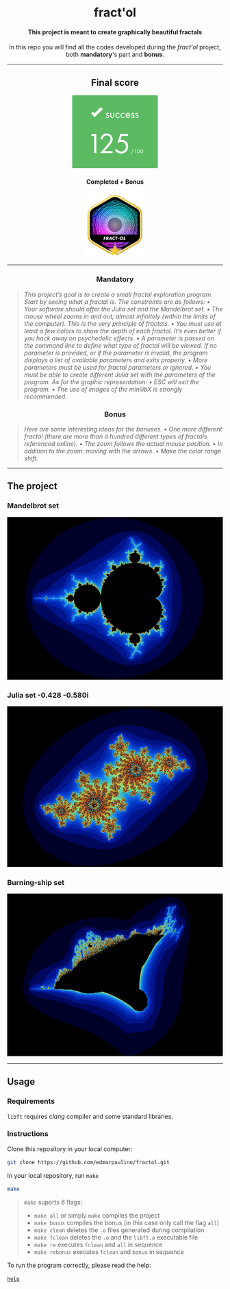 <h1 align=center>
	<b>fract'ol</b>
</h1>

<h4 align=center>
	This project is meant to create graphically beautiful fractals
</h4>

<p align=center>
	In this repo you will find all the codes developed during the <i>fract'ol</i> project, both <b>mandatory</b>'s part and <b>bonus</b>.
</p>

---

<div align=center>
<h2>
	Final score
</h2>
<img src=https://github.com/edmarpaulino/42projects_pics/blob/master/score_125.png alt=edpaulin's 42Project Score/>
<h4>Completed + Bonus</h4>
<img src=https://github.com/edmarpaulino/42projects_pics/blob/master/fractolm.png alt=edpaulin's 42Project Badge/>
</div>

---

<h3 align=center>
Mandatory
</h3>

> <i>This project’s goal is to create a small fractal exploration program. Start by seeing what a fractal is.
The constraints are as follows:
• Your software should offer the Julia set and the Mandelbrot set.
• The mouse wheel zooms in and out, almost infinitely (within the limits of the
computer). This is the very principle of fractals.
• You must use at least a few colors to show the depth of each fractal. It’s even better if you hack away on psychedelic effects.
• A parameter is passed on the command line to define what type of fractal will be viewed. If no parameter is provided, or if the parameter is invalid, the program displays a list of available parameters and exits properly.
• More parameters must be used for fractal parameters or ignored.
• You must be able to create different Julia set with the parameters of the program.
As for the graphic representation:
• ESC will exit the program.
• The use of images of the minilibX is strongly recommended.</i>

<p align=center>

</p>

<h3 align=center>
Bonus
</h3>

> <i>Here are some interesting ideas for the bonuses.
• One more different fractal (there are more than a hundred different types of fractals
referenced online).
• The zoom follows the actual mouse position.
• In addition to the zoom: moving with the arrows.
• Make the color range shift.</i>

---

<h2>
The project
</h2>

### Mandelbrot set

<img src="images/mandelbrot-set.png" alt="edpaulin's mandelbrot set"/>

### Julia set -0.428 -0.580i

<img src="images/julia-set_-0.428_-0.580i.png" alt="edpaulin's julia set"/>

### Burning-ship set

<img src="images/burning-ship.png" alt="edpaulin's burning-ship set"/>


---
<h2>
Usage
</h2>

### Requirements

`libft` requires *clang* compiler and some standard libraries.

### Instructions

Clone this repository in your local computer:

```sh
git clone https://github.com/edmarpaulino/fractol.git
```

In your local repository, run `make`

```sh
make 
```

> `make` suports 6 flags: 
> - `make all` or simply `make` compiles the project
> - `make bonus` compiles the bonus (in this case only call the flag `all`)
> - `make clean` deletes the `.o` files generated during compilation
> - `make fclean` deletes the `.o` and the `libft.a` executable file
> - `make re` executes `fclean` and `all` in sequence
> - `make rebonus` executes `fclean` and `bonus` in sequence

To run the program correctly, please read the help:

[`help`](messages/help.txt)
